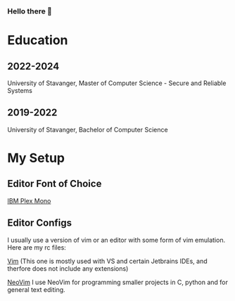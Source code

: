 ### Hello there 👋
# Education
## 2022-2024
University of Stavanger, Master of Computer Science - Secure and Reliable Systems
## 2019-2022
University of Stavanger, Bachelor of Computer Science
<!--
**vidarandrebo/vidarandrebo** is a ✨ _special_ ✨ repository because its `README.md` (this file) appears on your GitHub profile.


Here are some ideas to get you started:
This is a comment

>>>>>>> 9f47e98ae9613e0e0f38a3bf3a066d1ca1c45ae6
- 🔭 I’m currently working on ...
- 🌱 I’m currently learning ...
- 👯 I’m looking to collaborate on ...
- 🤔 I’m looking for help with ...
- 💬 Ask me about ...
- 📫 How to reach me: ...
- 😄 Pronouns: ...
- ⚡ Fun fact: ...

-->
# My Setup
## Editor Font of Choice
[IBM Plex Mono](https://github.com/IBM/plex)

## Editor Configs
I usually use a version of vim or an editor with some form of vim emulation. Here are my rc files:

[Vim](.vimrc) (This one is mostly used with VS and certain Jetbrains IDEs, and therfore does not include any extensions)

[NeoVim](init.lua) I use NeoVim for programming smaller projects in C, python and for general text editing.
